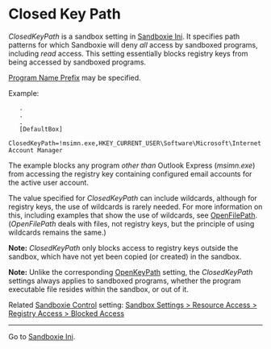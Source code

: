 # Closed Key Path

_ClosedKeyPath_ is a sandbox setting in [Sandboxie Ini](SandboxieIni.md). It specifies path patterns for which Sandboxie will deny _all_ access by sandboxed programs, including _read_ access. This setting essentially blocks registry keys from being accessed by sandboxed programs.

[Program Name Prefix](ProgramNamePrefix.md) may be specified.

Example:

```
   .
   .
   .
   [DefaultBox]
   ClosedKeyPath=!msimn.exe,HKEY_CURRENT_USER\Software\Microsoft\Internet Account Manager
```

The example blocks any program _other than_ Outlook Express (_msimn.exe_) from accessing the registry key containing configured email accounts for the active user account.

The value specified for _ClosedKeyPath_ can include wildcards, although for registry keys, the use of wildcards is rarely needed. For more information on this, including examples that show the use of wildcards, see [OpenFilePath](OpenFilePath.md). (_OpenFilePath_ deals with files, not registry keys, but the principle of using wildcards remains the same.)

**Note:** _ClosedKeyPath_ only blocks access to registry keys outside the sandbox, which have not yet been copied (or created) in the sandbox.

**Note:** Unlike the corresponding [OpenKeyPath](OpenKeyPath.md) setting, the _ClosedKeyPath_ settings always applies to sandboxed programs, whether the program executable file resides within the sandbox, or out of it.

Related [Sandboxie Control](SandboxieControl.md) setting: [Sandbox Settings > Resource Access > Registry Access > Blocked Access](ResourceAccessSettings.md#registry-access--blocked-access)

* * *

Go to [Sandboxie Ini](SandboxieIni.md).
